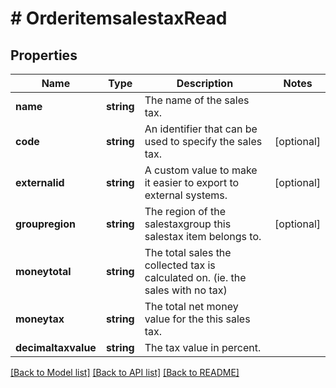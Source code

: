# # OrderitemsalestaxRead

## Properties

Name | Type | Description | Notes
------------ | ------------- | ------------- | -------------
**name** | **string** | The name of the sales tax. |
**code** | **string** | An identifier that can be used to specify the sales tax. | [optional]
**externalid** | **string** | A custom value to make it easier to export to external systems. | [optional]
**groupregion** | **string** | The region of the salestaxgroup this salestax item belongs to. | [optional]
**moneytotal** | **string** | The total sales the collected tax is calculated on. (ie. the sales with no tax) |
**moneytax** | **string** | The total net money value for the this sales tax. |
**decimaltaxvalue** | **string** | The tax value in percent. |

[[Back to Model list]](../../README.md#models) [[Back to API list]](../../README.md#endpoints) [[Back to README]](../../README.md)
